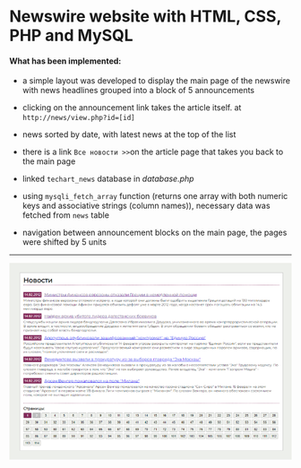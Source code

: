 # Newswire website with HTML, CSS, PHP and MySQL

#### What has been implemented:

- a simple layout was developed to display the main page of the newswire with news headlines grouped into a block of 5 announcements

- clicking on the announcement link takes the article itself. at `http://news/view.php?id=[id]`

- news sorted by date, with latest news at the top of the list
- there is a link `Все новости >>`on the article page that takes you back to the main page
- linked `techart_news` database in _database.php_
- using `mysqli_fetch_array` function (returns one array with both numeric keys and associative strings (column names)), necessary data was fetched from `news` table
- navigation between announcement blocks on the main page, the pages were shifted by 5 units

---

![newswire](./images/news.png)
